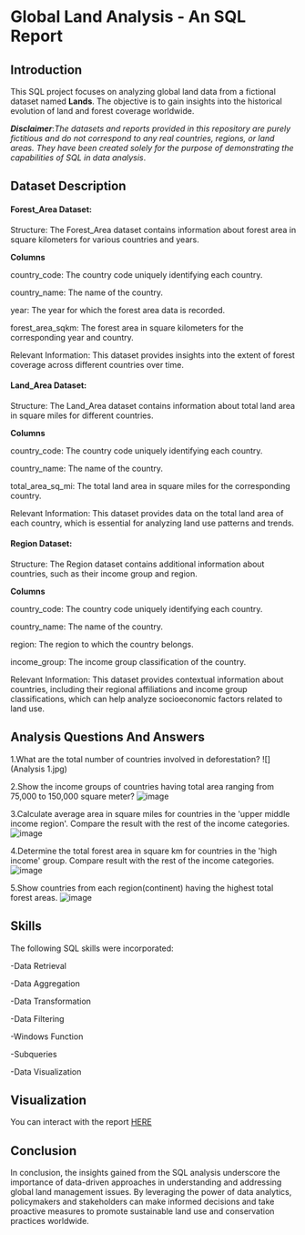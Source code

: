 # Global Land Analysis - An SQL Report

## Introduction
This SQL project focuses on analyzing global land data from a fictional dataset named **Lands**.
The objective is to gain insights into the historical evolution of land and forest coverage worldwide.

**_Disclaimer_**:_The datasets and reports provided in this repository are purely fictitious and do not correspond to any real countries, regions, or land areas. They have been created solely for the purpose of demonstrating the capabilities of SQL in data analysis_.

## Dataset Description
#### Forest_Area Dataset:
Structure: The Forest_Area dataset contains information about forest area in square kilometers for various countries and years.

**Columns**

country_code: The country code uniquely identifying each country.

country_name: The name of the country.

year: The year for which the forest area data is recorded.

forest_area_sqkm: The forest area in square kilometers for the corresponding year and country.

Relevant Information: This dataset provides insights into the extent of forest coverage across different countries over time.
#### Land_Area Dataset:
Structure: The Land_Area dataset contains information about total land area in square miles for different countries.

**Columns**

country_code: The country code uniquely identifying each country.

country_name: The name of the country.

total_area_sq_mi: The total land area in square miles for the corresponding country.

Relevant Information: This dataset provides data on the total land area of each country, which is essential for analyzing land use patterns and trends.
#### Region Dataset:
Structure: The Region dataset contains additional information about countries, such as their income group and region.

**Columns**

country_code: The country code uniquely identifying each country.

country_name: The name of the country.

region: The region to which the country belongs.

income_group: The income group classification of the country.

Relevant Information: This dataset provides contextual information about countries, including their regional affiliations and income group classifications, which can help analyze socioeconomic factors related to land use.

## Analysis Questions And Answers
1.What are the total number of countries involved in deforestation?
![](Analysis 1.jpg)


2.Show the income groups of countries having total area ranging from 75,000 to 150,000 square meter?
![image](https://github.com/Kighoorobosa/SQL/assets/159533793/c9e48274-3e66-4ff7-87af-094809b4dce7)


3.Calculate average area in square miles for countries in the 'upper middle income region'. Compare the result with the rest of the income categories.
![image](https://github.com/Kighoorobosa/SQL/assets/159533793/5dafcea0-720c-491d-829e-6ca5d57c5a32)


4.Determine the total forest area in square km for countries in the 'high income' group. Compare result with the rest of the income categories.
![image](https://github.com/Kighoorobosa/SQL/assets/159533793/b0237a44-bbbd-4ee7-93e1-00fa53f8a1a8)


5.Show countries from each region(continent) having the highest total forest areas.
![image](https://github.com/Kighoorobosa/SQL/assets/159533793/10613efb-8e1f-4995-b3a8-3e8f91096d2a)

## Skills
The following SQL skills were incorporated:

-Data Retrieval

-Data Aggregation

-Data Transformation

-Data Filtering

-Windows Function

-Subqueries

-Data Visualization

## Visualization
You can interact with the report [HERE](https://github.com/Kighoorobosa/SQL/blob/main/SQLQuery1.sql)


## Conclusion
In conclusion, the insights gained from the SQL analysis underscore the importance of data-driven approaches in understanding and addressing global land management issues.
By leveraging the power of data analytics, policymakers and stakeholders can make informed decisions and take proactive measures to promote sustainable land use and conservation practices worldwide.
